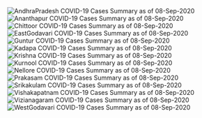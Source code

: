 
<img src="https://deepuhub.github.io/COVID-19/GraphsGenerated/08-Sep-2020/AndhraPradesh_08-Sep-2020.jpg" alt="AndhraPradesh COVID-19 Cases Summary as of 08-Sep-2020">
 <br>										  
<img src="https://deepuhub.github.io/COVID-19/GraphsGenerated/08-Sep-2020/Ananthapur_08-Sep-2020.jpg" alt="Ananthapur COVID-19 Cases Summary as of 08-Sep-2020">
 <br>										  
<img src="https://deepuhub.github.io/COVID-19/GraphsGenerated/08-Sep-2020/Chittoor_08-Sep-2020.jpg" alt="Chittoor COVID-19 Cases Summary as of 08-Sep-2020">
 <br>										  
<img src="https://deepuhub.github.io/COVID-19/GraphsGenerated/08-Sep-2020/EastGodavari_08-Sep-2020.jpg" alt="EastGodavari COVID-19 Cases Summary as of 08-Sep-2020">
 <br>										  
<img src="https://deepuhub.github.io/COVID-19/GraphsGenerated/08-Sep-2020/Guntur_08-Sep-2020.jpg" alt="Guntur COVID-19 Cases Summary as of 08-Sep-2020">
 <br>										  
<img src="https://deepuhub.github.io/COVID-19/GraphsGenerated/08-Sep-2020/Kadapa_08-Sep-2020.jpg" alt="Kadapa COVID-19 Cases Summary as of 08-Sep-2020">
 <br>										  
<img src="https://deepuhub.github.io/COVID-19/GraphsGenerated/08-Sep-2020/Krishna_08-Sep-2020.jpg" alt="Krishna COVID-19 Cases Summary as of 08-Sep-2020">
 <br>										  
<img src="https://deepuhub.github.io/COVID-19/GraphsGenerated/08-Sep-2020/Kurnool_08-Sep-2020.jpg" alt="Kurnool COVID-19 Cases Summary as of 08-Sep-2020">
 <br>										  
<img src="https://deepuhub.github.io/COVID-19/GraphsGenerated/08-Sep-2020/Nellore_08-Sep-2020.jpg" alt="Nellore COVID-19 Cases Summary as of 08-Sep-2020">
 <br>										  
<img src="https://deepuhub.github.io/COVID-19/GraphsGenerated/08-Sep-2020/Prakasam_08-Sep-2020.jpg" alt="Prakasam COVID-19 Cases Summary as of 08-Sep-2020">
 <br>										  
<img src="https://deepuhub.github.io/COVID-19/GraphsGenerated/08-Sep-2020/Srikakulam_08-Sep-2020.jpg" alt="Srikakulam COVID-19 Cases Summary as of 08-Sep-2020">
 <br>										  
<img src="https://deepuhub.github.io/COVID-19/GraphsGenerated/08-Sep-2020/Vishakapatnam_08-Sep-2020.jpg" alt="Vishakapatnam COVID-19 Cases Summary as of 08-Sep-2020">
 <br>										  
<img src="https://deepuhub.github.io/COVID-19/GraphsGenerated/08-Sep-2020/Vizianagaram_08-Sep-2020.jpg" alt="Vizianagaram COVID-19 Cases Summary as of 08-Sep-2020">
 <br>										  
<img src="https://deepuhub.github.io/COVID-19/GraphsGenerated/08-Sep-2020/WestGodavari_08-Sep-2020.jpg" alt="WestGodavari COVID-19 Cases Summary as of 08-Sep-2020">
 <br> 